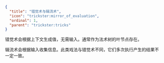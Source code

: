 ```json
{
  "title": "错觉术与辑流术",
  "icon": "trickster:mirror_of_evaluation",
  "ordinal": 1,
  "parent": "trickster:tricks"
}
```

错觉术会根据上下文生成值，无需输入。通常作为法术树的叶节点存在。


辑流术会根据输入收集信息。此类戏法与错觉术不同，它们多次执行产生的结果不一定一致。
